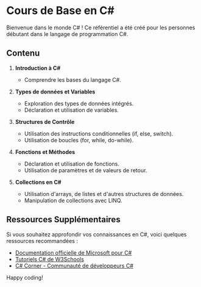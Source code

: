 # Cours de Base en C#

Bienvenue dans le monde C# ! Ce référentiel a été créé pour les personnes débutant dans le langage de programmation C#.

## Contenu

1. **Introduction à C#**
   - Comprendre les bases du langage C#.

2. **Types de données et Variables**
   - Exploration des types de données intégrés.
   - Déclaration et utilisation de variables.

3. **Structures de Contrôle**
   - Utilisation des instructions conditionnelles (if, else, switch).
   - Utilisation de boucles (for, while, do-while).

4. **Fonctions et Méthodes**
   - Déclaration et utilisation de fonctions.
   - Utilisation de paramètres et de valeurs de retour.

5. **Collections en C#**
   - Utilisation d'arrays, de listes et d'autres structures de données.
   - Manipulation de collections avec LINQ.

## Ressources Supplémentaires

Si vous souhaitez approfondir vos connaissances en C#, voici quelques ressources recommandées :

- [Documentation officielle de Microsoft pour C#](https://docs.microsoft.com/en-us/dotnet/csharp/)
- [Tutoriels C# de W3Schools](https://www.w3schools.com/cs/)
- [C# Corner - Communauté de développeurs C#](https://www.c-sharpcorner.com/)

Happy coding!
